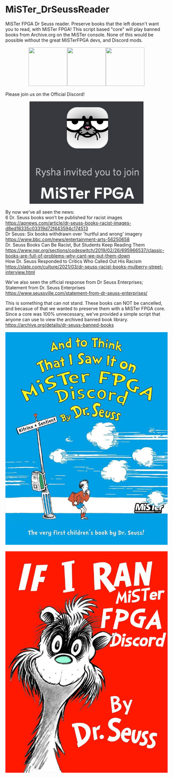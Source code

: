 # MiSTer_DrSeussReader
MiSTer FPGA Dr Seuss reader. Preserve books that the left doesn't want you to read, with MiSTer FPGA! This script based "core" will play banned books from Archive.org on the MiSTer console. None of this would be possible without the great MiSTerFPGA devs, and Discord mods. <br>
<p align="center">
<img height=120 width=120 src="https://misterfpga.org/download/file.php?avatar=48_1610293528.jpg"><img height=120 width=120 src="https://pbs.twimg.com/profile_images/970066779526512640/kw45oBWL_400x400.jpg"><img height=120 width=120 src="https://pbs.twimg.com/profile_images/1180092674872922112/w3l2zzbf_400x400.jpg">
</p>

Please join us on the Official Discord!<br>
<p align="center">
<a href=https://discord.gg/4xKVg4XVYn><img src="https://github.com/ArcadeHustle/MiSTer_DrSeussReader/blob/main/Invited.jpg"> </a> <br>
</p>

By now we've all seen the news:<br>
6 Dr. Seuss books won’t be published for racist images<br>
https://apnews.com/article/dr-seuss-books-racist-images-d8ed18335c03319d72f443594c174513<br>
Dr Seuss: Six books withdrawn over 'hurtful and wrong' imagery<br>
https://www.bbc.com/news/entertainment-arts-56250658<br>
Dr. Seuss Books Can Be Racist, But Students Keep Reading Them<br>
https://www.npr.org/sections/codeswitch/2019/02/26/695966537/classic-books-are-full-of-problems-why-cant-we-put-them-down<br>
How Dr. Seuss Responded to Critics Who Called Out His Racism<br>
https://slate.com/culture/2021/03/dr-seuss-racist-books-mulberry-street-interview.html<br>

We've also seen the official response from Dr Seuss Enterprises;<br>
Statement from Dr. Seuss Enterprises<br>
https://www.seussville.com/statement-from-dr-seuss-enterprises/<br>

This is something that can not stand. These books can NOT be cancelled, and becasue of that we wanted to preserve them with a MiSTer FPGA core. Since a core was 100% unnecessary, we've provided a simple script that anyone can use to view the archived banned book library.<br> 
https://archive.org/details/dr-seuss-banned-books<br>

<p align="center">
<img src="https://github.com/ArcadeHustle/MiSTer_DrSeussReader/blob/main/ToThink.jpg"><br><br>
<img src="https://github.com/ArcadeHustle/MiSTer_DrSeussReader/blob/main/RanTheZoo.jpg"><br>
</p>



